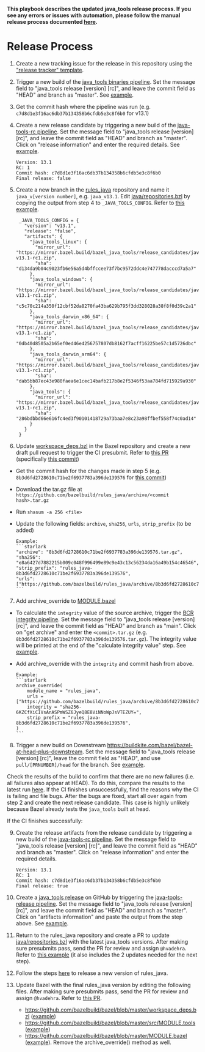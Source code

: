 **This playbook describes the updated java_tools release process. If you see any errors or issues with automation, please follow the manual release process documented [here](https://github.com/bazelbuild/java_tools/blob/master/docs/release.md).**

# Release Process

1. Create a new tracking issue for the release in this repository using the ["release tracker" template](https://github.com/bazelbuild/java_tools/issues/new/choose).

2. Trigger a new build of the [java_tools binaries pipeline](https://buildkite.com/bazel-trusted/java-tools-binaries-java). Set the message field to "java_tools release [version] [rc]", and leave the commit field as "HEAD" and branch as "master". See [example](https://buildkite.com/bazel-trusted/java-tools-binaries-java/builds/233).

3. Get the commit hash where the pipeline was run (e.g. `c7d8d1e3f16ac6db37b134358b6cfdb5e3c8f6b0` for v13.1)

4. Create a new release candidate by triggering a new build of the [java-tools-rc pipeline](https://buildkite.com/bazel-trusted/java-tools-rc). Set the message field to "java_tools release [version] [rc]", and leave the commit field as "HEAD" and branch as "master". Click on "release information" and enter the required details. See [example](https://buildkite.com/bazel-trusted/java-tools-rc/builds/1).

     ```
     Version: 13.1
     RC: 1
     Commit hash: c7d8d1e3f16ac6db37b134358b6cfdb5e3c8f6b0
     Final release: false
     ```

5. Create a new branch in the [rules_java](https://github.com/bazelbuild/rules_java) repository and name it `java_v[version number]`, e.g. `java_v13.1`. Edit [java/repositories.bzl](https://github.com/bazelbuild/rules_java/blob/master/java/repositories.bzl) by copying the output from step 4 to `_JAVA_TOOLS_CONFIG`. Refer to [this example](https://github.com/bazelbuild/rules_java/commit/8b3d6fd2728610c71be2f6937783a396de139576).

     ```starlark
      _JAVA_TOOLS_CONFIG = {
        "version": "v13.1",
        "release": "false",
        "artifacts": {
          "java_tools_linux": {
            "mirror_url": "https://mirror.bazel.build/bazel_java_tools/release_candidates/java/v13.1/java_tools_linux-v13.1-rc1.zip",
            "sha": "d134da9b04c9023fb6e56a5d4bffccee73f7bc9572ddc4e747778dacccd7a5a7"
          },
          "java_tools_windows": {
            "mirror_url": "https://mirror.bazel.build/bazel_java_tools/release_candidates/java/v13.1/java_tools_windows-v13.1-rc1.zip",
            "sha": "c5c70c214a350f12cbf52da8270fa43ba629b795f3dd328028a38f8f0d39c2a1"
          },
          "java_tools_darwin_x86_64": {
            "mirror_url": "https://mirror.bazel.build/bazel_java_tools/release_candidates/java/v13.1/java_tools_darwin_x86_64-v13.1-rc1.zip",
            "sha": "0db40d8505a2b65ef0ed46e4256757807db8162f7acff16225be57c1d5726dbc"
          },
          "java_tools_darwin_arm64": {
            "mirror_url": "https://mirror.bazel.build/bazel_java_tools/release_candidates/java/v13.1/java_tools_darwin_arm64-v13.1-rc1.zip",
            "sha": "dab5bb87ec43e980faea6e1cec14bafb217b8e2f5346f53aa784fd715929a930"
          },
          "java_tools": {
            "mirror_url": "https://mirror.bazel.build/bazel_java_tools/release_candidates/java/v13.1/java_tools-v13.1-rc1.zip",
            "sha": "286bdbbd66e616fc4ed3f90101418729a73baa7e8c23a98ffbef558f74c0ad14"
          }
        }
      } 
     ```

6. Update [workspace_deps.bzl](https://github.com/bazelbuild/bazel/blob/master/workspace_deps.bzl) in the Bazel repository and create a new draft pull request to trigger the CI presubmit. Refer to [this PR](https://github.com/bazelbuild/bazel/pull/20045) (specifically [this commit](https://github.com/bazelbuild/bazel/pull/20045/commits/b0ec360581ee665faf2298641ef4bb6feee12f9d))

  * Get the commit hash for the changes made in step 5 (e.g. `8b3d6fd2728610c71be2f6937783a396de139576` for [this commit](https://github.com/bazelbuild/rules_java/commit/8b3d6fd2728610c71be2f6937783a396de139576))
  * Download the tar.gz file at `https://github.com/bazelbuild/rules_java/archive/<commit hash>.tar.gz`
  * Run `shasum -a 256 <file>`
  * Update the following fields: `archive`, `sha256`, `urls`, `strip_prefix` (to be added)
       
        Example:
        ```starlark
        "archive": "8b3d6fd2728610c71be2f6937783a396de139576.tar.gz",
        "sha256": "e8a6427d7882215b009c048f996499e89c9e43c13c56234da16a49b154c46546",
        "strip_prefix": "rules_java-8b3d6fd2728610c71be2f6937783a396de139576",
        "urls": ["https://github.com/bazelbuild/rules_java/archive/8b3d6fd2728610c71be2f6937783a396de139576.tar.gz"],`
        ```

7. Add archive_override to [MODULE.bazel](https://github.com/bazelbuild/bazel/blob/master/MODULE.bazel)

  * To calculate the `integrity` value of the source archive, trigger the [BCR integrity pipeline](https://buildkite.com/bazel-trusted/bcr-integrity). Set the message field to "java_tools release [version] [rc]", and leave the commit field as "HEAD" and branch as "main". Click on "get archive" and enter the `<commit>.tar.gz` (e.g. `8b3d6fd2728610c71be2f6937783a396de139576.tar.gz`). The integrity value will be printed at the end of the "calculate integrity value" step. See [example](https://buildkite.com/bazel-trusted/bcr-integrity/builds/13).

  * Add archive_override with the `integrity` and commit hash from above.
       
        Example:
        ```starlark
        archive_override(
            module_name = "rules_java",
            urls = ["https://github.com/bazelbuild/rules_java/archive/8b3d6fd2728610c71be2f6937783a396de139576.tar.gz"],
            integrity = "sha256-6KZCfXiCIVsAnASPmWSZ6JyeQ8E8ViNNoWpJsVTEZUY=",
            strip_prefix = "rules_java-8b3d6fd2728610c71be2f6937783a396de139576",
        )
        ```
        
8. Trigger a new build on Downstream https://buildkite.com/bazel/bazel-at-head-plus-downstream. Set the message field to "java_tools release [version] [rc]", leave the commit field as "HEAD", and use `pull/[PRNUMBER]/head` for the branch. See [example](https://buildkite.com/bazel/bazel-at-head-plus-downstream/builds/2818).

Check the results of the build to confirm that there are no new failures (i.e. all failures also appear at HEAD). To do this, compare the results to the latest run [here](https://buildkite.com/bazel/bazel-at-head-plus-downstream/builds?branch=master). If the CI finishes unsuccessfully, find the reasons why the CI is failing and file bugs. After the bugs are fixed, start all over again from step 2 and create the next release candidate. This case is highly unlikely because Bazel already tests the `java_tools` built at head.

If the CI finishes successfully:

9. Create the release artifacts from the release candidate by triggering a new build of the [java-tools-rc pipeline](https://buildkite.com/bazel-trusted/java-tools-rc). Set the message field to "java_tools release [version] [rc]", and leave the commit field as "HEAD" and branch as "master". Click on "release information" and enter the required details.

     ```
     Version: 13.1
     RC: 1
     Commit hash: c7d8d1e3f16ac6db37b134358b6cfdb5e3c8f6b0
     Final release: true
     ```  
       
10. Create a [java_tools release](https://github.com/bazelbuild/java_tools/releases) on GitHub by triggering the [java-tools-release pipeline](https://buildkite.com/bazel-trusted/java-tools-release). Set the message field to "java_tools release [version] [rc]", and leave the commit field as "HEAD" and branch as "master". Click on "artifacts information" and paste the output from the step above. See [example](https://buildkite.com/bazel-trusted/java-tools-release/builds/2).
                         
11. Return to the rules_java repository and create a PR to update [java/repositories.bzl](https://github.com/bazelbuild/rules_java/blob/master/java/repositories.bzl) with the latest java_tools versions. After making sure presubmits pass, send the PR for review and assign `@hvadehra`. Refer to [this example](https://github.com/bazelbuild/rules_java/pull/119) (it also includes the 2 updates needed for the next step).

12. Follow the steps [here](https://github.com/bazelbuild/rules_java/tree/master/distro) to release a new version of rules_java.
      
13. Update Bazel with the final rules_java version by editing the following files. After making sure presubmits pass, send the PR for review and assign `@hvadehra`. Refer to [this PR](https://github.com/bazelbuild/bazel/pull/18902).
    
     -   https://github.com/bazelbuild/bazel/blob/master/workspace_deps.bzl ([example](https://github.com/bazelbuild/bazel/commit/ef5648ef4e0a48291c8bd5ff02a96ef03d69cf04))
     -   https://github.com/bazelbuild/bazel/blob/master/src/MODULE.tools ([example](https://github.com/bazelbuild/bazel/pull/18902/commits/73c8858d5195f072bbb316a3bf1289de1646d91a))
     -   https://github.com/bazelbuild/bazel/blob/master/MODULE.bazel ([example](https://github.com/bazelbuild/bazel/pull/18902/commits/5b30bc4f23037f5651063e24c1881328720d6bcb)). Remove the archive_override() method as well.
 
